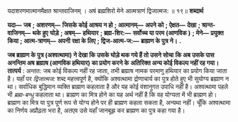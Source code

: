  

यदाशरणमात्मानमैक्षत श्रान्तवाजिनम् । अषं ब्रह्मशिरो मेने आत्मत्राणं द्विजात्मज: ॥ १९॥ **शब्दार्थ** 

**यदा—** **जब** **; अशरणम्—** **जिसके कोई आश्रय न हो** **; आत्मानम्—** **अपने को** **; ऐक्षत—** **देखा** **; श्रान्त-वाजिनम्—** **थके हुए** **घोड़े** **; अषम्—** **हथियार** **; ब्रह्म-शिर:—** **सर्वोच्च या परम (आणविक )** **; मेने—** **प्रयुक्त किया** **; आत्म-त्राणम्—** **अपनी** **रक्षा के लिए** **; द्विज-आत्म-ज:—** **ब्राह्मण के पुत्र ने।** **.** 

**जब ब्राह्मण के पुत्र (अश्वत्थामा) ने देखा कि उसके घोड़े थक गये हैं तो उसने सोचा** **कि अब उसके पास अनन्तिम अष ब्रह्माष (आणविक हथियार) का प्रयोग करने के** **अतिरिक्त अन्य कोई विकल्प नहीं रह गया।** **तात्पर्य** : अन्तत: जब कोई विकल्प नहीं रह जाता, तभी ब्रह्माष नामक परमाणु हथियार का प्रयोग किया जाता है। यहाँ पर *द्विजात्मज:* शब्द महत्त्वपूर्ण है, क्योंकि अश्वत्थामा द्रोणाचार्य का पुत्र होते हुए भी सुयोग्य ब्रह्माण न था। सर्वाधिक बुद्धिमान व्यक्ति ब्राह्मण कहलाता है और यह कोई वंशानुगत उपाधि नहीं है। अश्वत्थामा पहले भी *ब्रह्म-बन्धु* कहलाता था। ब्राह्मण का मित्र होने का यह अर्थ नहीं है कि वह योग्यता में भी ब्राह्मण हो। ब्राह्मण का मित्र या पुत्र पूर्ण रूप से योग्य होने पर ही ब्राह्मण कहला सकता है, अन्यथा नहीं। चूँकि अश्वत्थामा का निर्णय अप्रौढ़ता भरा है, अतएव उसे यहाँ जानबूझ कर ब्राह्मण का पुत्र कहा गया है। 